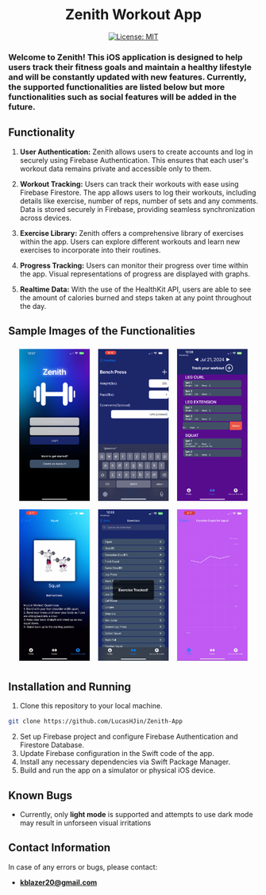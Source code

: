 <div align="center">
	<h1>Zenith Workout App</h1>

[![License: MIT](https://img.shields.io/badge/License-MIT-yellow.svg)](https://opensource.org/licenses/MIT)
</div>


### Welcome to Zenith! This iOS application is designed to help users track their fitness goals and maintain a healthy lifestyle and will be constantly updated with new features. Currently, the supported functionalities are listed below but more functionalities such as social features will be added in the future.

## Functionality
1. **User Authentication:** Zenith allows users to create accounts and log in securely using Firebase Authentication. This ensures that each user's workout data remains private and accessible only to them.

2. **Workout Tracking:** Users can track their workouts with ease using Firebase Firestore. The app allows users to log their workouts, including details like exercise, number of reps, number of sets and any comments. Data is stored securely in Firebase, providing seamless synchronization across devices.

3. **Exercise Library:** Zenith offers a comprehensive library of exercises within the app. Users can explore different workouts and learn new exercises to incorporate into their routines. 

4. **Progress Tracking:** Users can monitor their progress over time within the app. Visual representations of progress are displayed with graphs.

5. **Realtime Data:** With the use of the HealthKit API, users are able to see the amount of calories burned and steps taken at any point throughout the day.

## Sample Images of the Functionalities
<p align="center">
  <img src="README_assets/Login_Page.PNG" style="width: 28%; height: auto; margin: 7px"/>
  <img src="README_assets/Exercise_Tracking.PNG" style="width: 28%; height: auto; margin: 7px"/>
  <img src="README_assets/Tracked_Excercises_List_and_Delete_Button.PNG" style="width: 28%; height: auto; margin: 7px"/>
  <img src="README_assets/Exercise_Tutorial.PNG" style="width: 28%; height: auto; margin: 7px"/>
  <img src="README_assets/Exercise_Tracked_Message.PNG" style="width: 28%; height: auto; margin: 7px"/>
  <img src="README_assets/Exercise_Graph.PNG" style="width: 28%; height: auto; margin: 7px"/>
</p>


## Installation and Running
1. Clone this repository to your local machine.
```bash
git clone https://github.com/LucasHJin/Zenith-App
```
2. Set up Firebase project and configure Firebase Authentication and Firestore Database.
3. Update Firebase configuration in the Swift code of the app.
4. Install any necessary dependencies via Swift Package Manager.
5. Build and run the app on a simulator or physical iOS device.

## Known Bugs
- Currently, only **light mode** is supported and attempts to use dark mode may result in unforseen visual irritations

## Contact Information
In case of any errors or bugs, please contact:
- **kblazer20@gmail.com**
